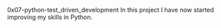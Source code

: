 0x07-python-test_driven_development
In this project I  have now started improving my skills in Python.
